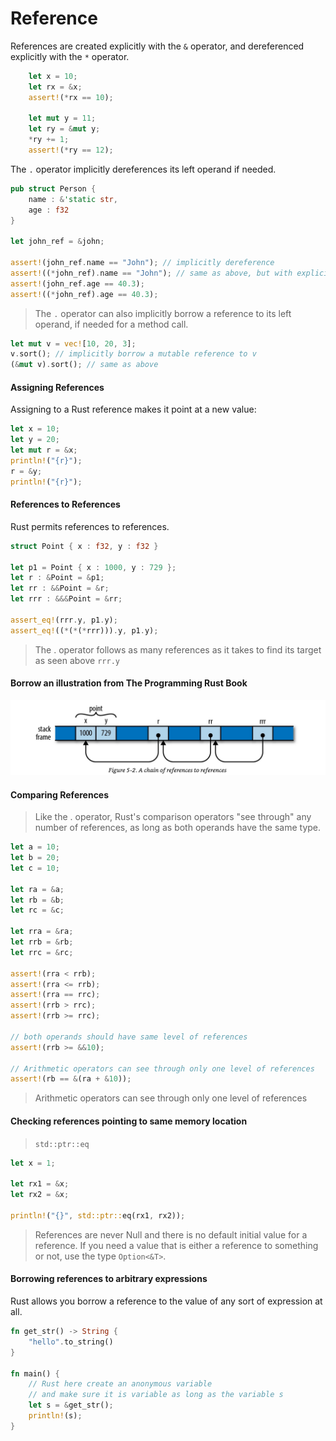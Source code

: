 # Reference

References are created explicitly with the `&` operator, and dereferenced explicitly with the `*` operator.

```rust 
    let x = 10;
    let rx = &x;
    assert!(*rx == 10);

    let mut y = 11;
    let ry = &mut y;
    *ry += 1; 
    assert!(*ry == 12);
```

The `.` operator implicitly dereferences its left operand if needed.

```rust
pub struct Person {
    name : &'static str,
    age : f32
}

let john_ref = &john;

assert!(john_ref.name == "John"); // implicitly dereference
assert!((*john_ref).name == "John"); // same as above, but with explicit dereference
assert!(john_ref.age == 40.3);
assert!((*john_ref).age == 40.3);
```

> The `.` operator can also implicitly borrow a reference to its left operand, if needed for a method call.

```rust
let mut v = vec![10, 20, 3];
v.sort(); // implicitly borrow a mutable reference to v
(&mut v).sort(); // same as above
```

#### Assigning References
Assigning to a Rust reference makes it point at a new value:
```rust 
let x = 10;
let y = 20;
let mut r = &x;
println!("{r}");
r = &y;
println!("{r}");
```

#### References to References
Rust permits references to references.
```rust 
struct Point { x : f32, y : f32 }

let p1 = Point { x : 1000, y : 729 };
let r : &Point = &p1;
let rr : &&Point = &r;
let rrr : &&&Point = &rr;

assert_eq!(rrr.y, p1.y);
assert_eq!((*(*(*rrr))).y, p1.y);
```
> The . operator follows as many references as it takes to find its target as seen above `rrr.y`

#### Borrow an illustration from The Programming Rust Book
![image](../assets/refs_to_refs.jpg)

#### Comparing References
> Like the . operator, Rust's comparison operators "see through" any number of references, as long as both operands have the same type.
```rust 
let a = 10;
let b = 20;
let c = 10;

let ra = &a;
let rb = &b;
let rc = &c;

let rra = &ra;
let rrb = &rb;
let rrc = &rc;

assert!(rra < rrb);
assert!(rra <= rrb);
assert!(rra == rrc);
assert!(rrb > rrc);
assert!(rrb >= rrc);

// both operands should have same level of references
assert!(rrb >= &&10); 

// Arithmetic operators can see through only one level of references
assert!(rb == &(ra + &10));
```

> Arithmetic operators can see through only one level of references

#### Checking references pointing to same memory location
> `std::ptr::eq`
```rust 
let x = 1;

let rx1 = &x;
let rx2 = &x;

println!("{}", std::ptr::eq(rx1, rx2));
```

> References are never Null and there is no default initial value for a reference. If you need a value that is either a reference to something or not, use the type `Option<&T>`.

#### Borrowing references to arbitrary expressions
Rust allows you borrow a reference to the value of any sort of expression at all.
```rust
fn get_str() -> String {
    "hello".to_string()
}

fn main() {
    // Rust here create an anonymous variable 
    // and make sure it is variable as long as the variable s
    let s = &get_str(); 
    println!(s);
}
```

